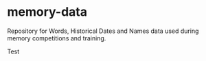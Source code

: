 # memory-data
Repository for Words, Historical Dates and Names data used during memory competitions and training.

Test